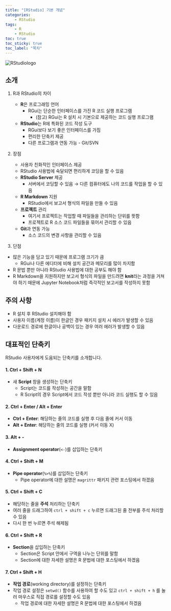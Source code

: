 ```yaml
---
title: "[RStudio] 기본 개념"
categories: 
    - RStudio
tags:
    - R
    - RStudio
toc: true
toc_sticky: true
toc_label: "목차"
---
```


![RStudiologo](https://d33wubrfki0l68.cloudfront.net/62bcc8535a06077094ca3c29c383e37ad7334311/a263f/assets/img/logo.svg)

## 소개

1. R과 RStudio의 차이
    - **R**은 프로그래밍 언어
        + RGui는 단순한 인터페이스를 가진 R 코드 실행 프로그램
            * (참고) RGui는 R 설치 시 기본으로 제공하는 코드 실행 프로그램
    - **RStudio**는 R에 특화된 코드 작성 도구
        + RGui보다 보기 좋은 인터페이스를 가짐
        + 편리한 단축키 제공
        + 다른 프로그램과 연동 가능 - Git/SVN
2. 장점
    - 사용자 친화적인 인터페이스 제공
    - RStudio 사용법에 숙달되면 편리하게 코딩을 할 수 있음
    - **RStudio Server** 제공
        + 서버에서 코딩할 수 있음 → 다른 컴퓨터에도 나의 코드를 작업을 할 수 있음
    - **R Markdown** 지원
        + RStudio에서 보고서 형식의 파일을 만들 수 있음
    - **프로젝트** 관리
        + 여기서 프로젝트는 작업할 때 파일들을 관리하는 단위를 뜻함
        + 프로젝트로 R 소스 코드 파일들을 묶어서 관리할 수 있음
    - **Git**과 연동 가능
        + 소스 코드의 변경 사항을 관리할 수 있음

3. 단점

- 많은 기능을 담고 있기 때문에 프로그램 크기가 큼
    + RGui나 다른 에디터에 비해 설치 공간과 메모리를 많이 차지함
- R 문법 뿐만 아니라 RStudio 사용법에 대한 공부도 해야 함
- R Markdown을 지원하지만 보고서 형식의 파일을 만드려면 **knit**라는 과정을 거쳐야 하기 때문에 Jupyter Notebook처럼 즉각적인 보고서를 작성하지 못함

## 주의 사항

- R 설치 후 RStudio 설치해야 함
- 사용자 이름(계정 이름)이 한글인 경우 패키지 설치 시 에러가 발생할 수 있음
- 다운로드 경로에 한글이나 공백이 있는 경우 여러 에러가 발생할 수 있음

## 대표적인 단축키

RStudio 사용자에게 도움되는 단축키를 소개합니다.

#### 1. Ctrl + Shift + N

- 새 **Script** 창을 생성하는 단축키
    + Script는 코드를 작성하는 공간을 말함
    + R Script의 경우 Script에서 코드 작성 뿐만 아니라 코드 실행도 할 수 있음

#### 2. Ctrl + Enter / Alt + Enter

- **Ctrl + Enter**: 해당하는 줄의 코드를 실행 후 다음 줄에 커서 이동
- **Alt + Enter**: 해당하는 줄의 코드를 실행 (커서 이동 X)

#### 3. Alt + -

- **Assignment operator**(`<-`)를 삽입하는 단축키

#### 4. Ctrl + Shift + M

- **Pipe operator**(`%>%`)를 삽입하는 단축키
    + Pipe operator에 대한 설명은 `magrittr` 패키지 관련 포스팅에서 하겠음

#### 5. Ctrl + Shift + C

- 해당하는 줄을 **주석** 처리하는 단축키
- 여러 줄을 드래그하여 `ctrl + shift + c` 누르면 드래그된 줄 전부를 주석 처리할 수 있음
- 다시 한 번 누르면 주석 해제됨

#### 6. Ctrl + Shift + R

- **Section**을 삽입하는 단축키
    + Section은 Script 안에서 구역을 나누는 단위를 말함
    + Section에 대한 자세한 설명은 R 문법에 대한 포스팅에서 하겠음

#### 7. Ctrl + Shift + H

- **작업 경로**(working directory)를 설정하는 단축키
- 작업 경로 설정은 `setwd()` 함수를 사용하여 할 수도 있고 `ctrl + shift + h` 를 눌러 마우스로 직접 경로를 설정할 수도 있음
    + 작업 경로에 대한 자세한 설명은 R 문법에 대한 포스팅에서 하겠음